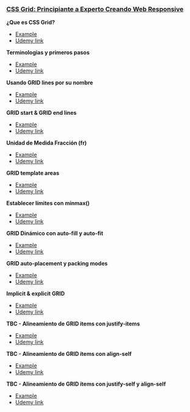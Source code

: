 ### [CSS Grid: Principiante a Experto Creando Web Responsive](https://www.udemy.com/course/css-grid-principiante-a-experto-creando-web-responsive/)

**¿Que es CSS Grid?**

- [Example](https://sergiolopeztapia.github.io/course-css-grid/1_que-es-css-grid)
- [Udemy link](https://www.udemy.com/course/css-grid-principiante-a-experto-creando-web-responsive/learn/lecture/13967734#overview)

**Terminologias y primeros pasos**

- [Example](https://sergiolopeztapia.github.io/course-css-grid/2_terminologias-y-primeros-pasos)
- [Udemy link](https://www.udemy.com/course/css-grid-principiante-a-experto-creando-web-responsive/learn/lecture/13968034#overview)

**Usando GRID lines por su nombre**

- [Example](https://sergiolopeztapia.github.io/course-css-grid/3_grid-lines-por-su-nombre)
- [Udemy link](https://www.udemy.com/course/css-grid-principiante-a-experto-creando-web-responsive/learn/lecture/14179091#overview)

**GRID start & GRID end lines**

- [Example](https://sergiolopeztapia.github.io/course-css-grid/4_grid-start-grid-end-lines)
- [Udemy link](https://www.udemy.com/course/css-grid-principiante-a-experto-creando-web-responsive/learn/lecture/14179093#overview)

**Unidad de Medida Fracción (fr)**

- [Example](https://sergiolopeztapia.github.io/course-css-grid/5_unidad-medida-fraccion-fr)
- [Udemy link](https://www.udemy.com/course/css-grid-principiante-a-experto-creando-web-responsive/learn/lecture/14191264?#overview)

**GRID template areas**

- [Example](https://sergiolopeztapia.github.io/course-css-grid/6_grid-template-areas)
- [Udemy link](https://www.udemy.com/course/css-grid-principiante-a-experto-creando-web-responsive/learn/lecture/14191800#overview)

**Establecer límites con minmax()**

- [Example](https://sergiolopeztapia.github.io/course-css-grid/7_limites-minmax)
- [Udemy link](https://www.udemy.com/course/css-grid-principiante-a-experto-creando-web-responsive/learn/lecture/14370698#overview)

**GRID Dinámico con auto-fill y auto-fit**

- [Example](https://sergiolopeztapia.github.io/course-css-grid/8_grid-dinamico-auto-fill-auto-fit)
- [Udemy link](https://www.udemy.com/course/css-grid-principiante-a-experto-creando-web-responsive/learn/lecture/14370980#overview)

**GRID auto-placement y packing modes**

- [Example](https://sergiolopeztapia.github.io/course-css-grid/9_grid-auto-placement-packing-modes)
- [Udemy link](https://www.udemy.com/course/css-grid-principiante-a-experto-creando-web-responsive/learn/lecture/14371134#overview)

**Implicit & explicit GRID**

- [Example](https://sergiolopeztapia.github.io/course-css-grid/10_implicit-explicit-grid)
- [Udemy link](https://www.udemy.com/course/css-grid-principiante-a-experto-creando-web-responsive/learn/lecture/14371484#overview)

**TBC - Alineamiento de GRID items con justify-items**

- [Example](https://sergiolopeztapia.github.io/course-css-grid/11_)
- [Udemy link](https://www.udemy.com/course/css-grid-principiante-a-experto-creando-web-responsive/learn/lecture/14371902#overview)

**TBC - Alineamiento de GRID ítems con align-self**

- [Example](https://sergiolopeztapia.github.io/course-css-grid/12_)
- [Udemy link](https://www.udemy.com/course/css-grid-principiante-a-experto-creando-web-responsive/learn/lecture/14371968#overview)

**TBC - Alineamiento de GRID ítems con justify-self y align-self**

- [Example](https://sergiolopeztapia.github.io/course-css-grid/13_)
- [Udemy link](https://www.udemy.com/course/css-grid-principiante-a-experto-creando-web-responsive/learn/lecture/14371972#overview)
